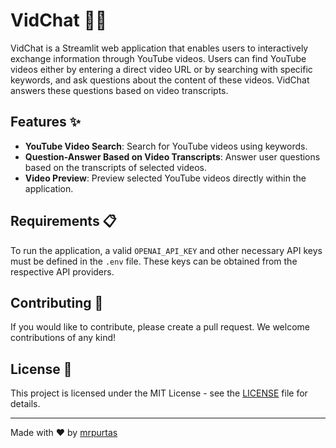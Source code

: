 # VidChat 🎥💬

VidChat is a Streamlit web application that enables users to interactively exchange information through YouTube videos. Users can find YouTube videos either by entering a direct video URL or by searching with specific keywords, and ask questions about the content of these videos. VidChat answers these questions based on video transcripts.

## Features ✨

- **YouTube Video Search**: Search for YouTube videos using keywords.
- **Question-Answer Based on Video Transcripts**: Answer user questions based on the transcripts of selected videos.
- **Video Preview**: Preview selected YouTube videos directly within the application.


## Requirements 📋

To run the application, a valid `OPENAI_API_KEY` and other necessary API keys must be defined in the `.env` file. These keys can be obtained from the respective API providers.

## Contributing 🤝

If you would like to contribute, please create a pull request. We welcome contributions of any kind!

## License 📄

This project is licensed under the MIT License - see the [LICENSE](LICENSE) file for details.

---

Made with ❤️ by [mrpurtas](https://github.com/yourusername)
